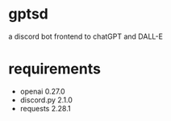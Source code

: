 # gptsd

a discord bot frontend to chatGPT and DALL-E

# requirements

* openai             0.27.0
* discord.py         2.1.0
* requests           2.28.1
